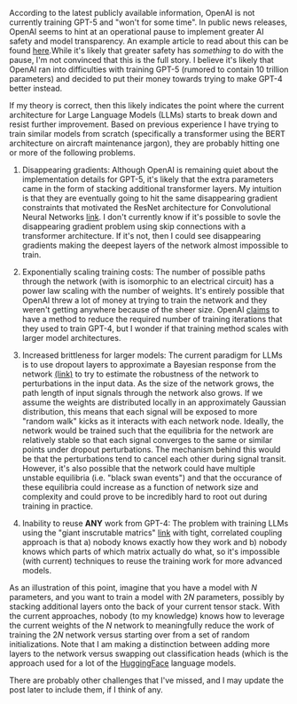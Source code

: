 According to the latest publicly available information, OpenAI is not currently training GPT-5 and "won't for some time". In public news releases, OpenAI seems to hint at an operational pause to implement greater AI safety and model transparency. An example article to read about this can be found [here](https://www.theverge.com/2023/4/14/23683084/openai-gpt-5-rumors-training-sam-altman).While it's likely that greater safety has *something* to do with the pause, I'm not convinced that this is the full story. I believe it's likely that OpenAI ran into difficulties with training GPT-5 (rumored to contain 10 trillion parameters) and decided to put their money towards trying to make GPT-4 better instead. 

If my theory is correct, then this likely indicates the point where the current architecture for Large Language Models (LLMs) starts to break down and resist further improvement. Based on previous experience I have trying to train similar models from scratch (specifically a transformer using the BERT architecture on aircraft maintenance jargon), they are probably hitting one or more of the following problems.

1. Disappearing gradients: Although OpenAI is remaining quiet about the implementation details for GPT-5, it's likely that the extra parameters came in the form of stacking additional transformer layers. My intuition is that they are eventually going to hit the same disappearing gradient constraints that motivated the ResNet architecture for Convolutional Neural Networks [link](https://arxiv.org/abs/1512.03385). I don't currently know if it's possible to sovle the disappearing gradient problem using skip connections with a transformer architecture. If it's not, then I could see disappearing gradients making the deepest layers of the network almost impossible to train.

2. Exponentially scaling training costs: The number of possible paths through the network (with is isomorphic to an electrical circuit) has a power law scaling with the number of weights. It's entirely possible that OpenAI threw a lot of money at trying to train the network and they weren't getting anywhere because of the sheer size. OpenAI [claims](https://arxiv.org/abs/2303.08774) to have a method to reduce the required number of training iterations that they used to train GPT-4, but I wonder if that training method scales with larger model architectures.

3. Increased brittleness for larger models: The current paradigm for LLMs is to use dropout layers to approximate a Bayesian response from the network [(link)](https://towardsdatascience.com/uncertainty-estimation-for-neural-network-dropout-as-bayesian-approximation-7d30fc7bc1f2) to try to estimate the robustness of the network to perturbations in the input data. As the size of the network grows, the path length of input signals through the network also grows. If we assume the weights are distributed locally in an approximately Gaussian distribution, this means that each signal will be exposed to more "random walk" kicks as it interacts with each network node. Ideally, the network would be trained such that the equilibria for the network are relatively stable so that each signal converges to the same or similar points under dropout perturbations. The mechanism behind this would be that the perturbations tend to cancel each other during signal transit. However, it's also possible that the network could have multiple unstable equilibria (i.e. "black swan events") and that the occurance of these equilibria could increase as a function of network size and complexity and could prove to be incredibly hard to root out during training in practice.

4. Inability to reuse **ANY** work from GPT-4: The problem with training LLMs using the "giant inscrutable matrics" [link](https://www.lesswrong.com/posts/GkC6YTu4DWp2zwf9k/giant-in-scrutable-matrices-maybe-the-best-of-all-possible) with tight, correlated coupling approach is that a) nobody knows exactly how they work and b) nobody knows which parts of which matrix actually do what, so it's impossible (with current) techniques to reuse the training work for more advanced models.

As an illustration of this point, imagine that you have a model with $N$ parameters, and you want to train a model with $2N$ parameters, possibly by stacking additional layers onto the back of your current tensor stack. With the current approaches, nobody (to my knowledge) knows how to leverage the current weights of the $N$ network to meaningfully reduce the work of training the $2N$ network versus starting over from a set of random initializations.  Note that I am making a distinction between adding more layers to the network versus swapping out classification heads (which is the approach used for a lot of the [HuggingFace](https://huggingface.co/) language models. 

There are probably other challenges that I've missed, and I may update the post later to include them, if I think of any. 
